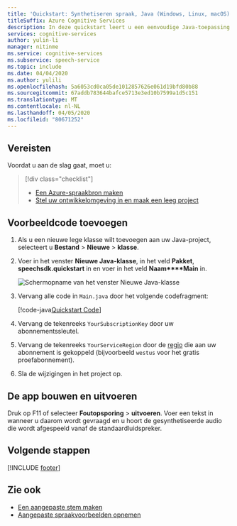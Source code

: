 ```yaml
---
title: 'Quickstart: Synthetiseren spraak, Java (Windows, Linux, macOS) - Spraakservice'
titleSuffix: Azure Cognitive Services
description: In deze quickstart leert u een eenvoudige Java-toepassing te maken die spraak uit tekst vastlegt en synthetiseert en afspeelt met de standaardluidspreker.
services: cognitive-services
author: yulin-li
manager: nitinme
ms.service: cognitive-services
ms.subservice: speech-service
ms.topic: include
ms.date: 04/04/2020
ms.author: yulili
ms.openlocfilehash: 5a6053cd0ca05de1012857626e061d19bfd80b88
ms.sourcegitcommit: 67addb783644bafce5713e3ed10b7599a1d5c151
ms.translationtype: MT
ms.contentlocale: nl-NL
ms.lasthandoff: 04/05/2020
ms.locfileid: "80671252"
---
```

## <a name="prerequisites"></a>Vereisten

Voordat u aan de slag gaat, moet u:

> [!div class="checklist"]
> * [Een Azure-spraakbron maken](../../../../get-started.md)
> * [Stel uw ontwikkelomgeving in en maak een leeg project](../../../../quickstarts/setup-platform.md?tabs=jre&pivots=programming-language-java)

## <a name="add-sample-code"></a>Voorbeeldcode toevoegen

1. Als u een nieuwe lege klasse wilt toevoegen aan uw Java-project, selecteert u **Bestand** > **Nieuwe** > **klasse**.

1. Voer in het venster **Nieuwe Java-klasse**, in het veld **Pakket**, **speechsdk.quickstart** in en voer in het veld **Naam****Main** in.

   ![Schermopname van het venster Nieuwe Java-klasse](~/articles/cognitive-services/Speech-Service/media/sdk/qs-java-jre-06-create-main-java.png)

1. Vervang alle code in `Main.java` door het volgende codefragment:

   [!code-java[Quickstart Code](~/samples-cognitive-services-speech-sdk/quickstart/java/jre/text-to-speech/src/speechsdk/quickstart/Main.java#code)]

1. Vervang de tekenreeks `YourSubscriptionKey` door uw abonnementssleutel.

1. Vervang de tekenreeks `YourServiceRegion` door de [regio](~/articles/cognitive-services/Speech-Service/regions.md) die aan uw abonnement is gekoppeld (bijvoorbeeld `westus` voor het gratis proefabonnement).

1. Sla de wijzigingen in het project op.

## <a name="build-and-run-the-app"></a>De app bouwen en uitvoeren

Druk op F11 of selecteer **Foutopsporing** > **uitvoeren**.
Voer een tekst in wanneer u daarom wordt gevraagd en u hoort de gesynthetiseerde audio die wordt afgespeeld vanaf de standaardluidspreker.

## <a name="next-steps"></a>Volgende stappen

[!INCLUDE [footer](./footer.md)]

## <a name="see-also"></a>Zie ook

- [Een aangepaste stem maken](~/articles/cognitive-services/Speech-Service/how-to-custom-voice-create-voice.md)
- [Aangepaste spraakvoorbeelden opnemen](~/articles/cognitive-services/Speech-Service/record-custom-voice-samples.md)
